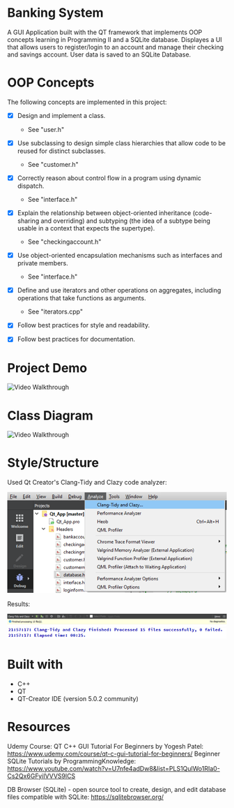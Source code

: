 # Banking System
A GUI Application built with the QT framework that implements OOP concepts learning in Programming II and a SQLite database. Displayes a UI that allows users to register/login to an account and manage their checking and savings account. User data is saved to an SQLite Database.

# OOP Concepts
The following concepts are implemented in this project:
* [x] Design and implement a class.

  - See "user.h"
* [x] Use subclassing to design simple class hierarchies that allow code to be reused for distinct subclasses.

  - See "customer.h"
* [x] Correctly reason about control flow in a program using dynamic dispatch. 

  - See "interface.h"
* [x] Explain the relationship between object-oriented inheritance (code-sharing and overriding) and subtyping (the idea of a subtype being usable in a context that expects the supertype). 

  - See "checkingaccount.h"
* [x] Use object-oriented encapsulation mechanisms such as interfaces and private members.

  - See "interface.h"
* [x] Define and use iterators and other operations on aggregates, including operations that take functions as arguments. 

   - See "iterators.cpp"
* [x] Follow best practices for style and readability.
* [x] Follow best practices for documentation.


# Project Demo
<img src='screeshots/demo.gif'  width='' alt='Video Walkthrough' />

# Class Diagram 
<img src='screeshots/classdiagram.PNG'  width='' alt='Video Walkthrough' />

# Style/Structure
Used Qt Creator's Clang-Tidy and Clazy code analyzer:


<img src='screenshots/clang-tidy_and_clazy.PNG' width='' alt='Video Walkthrough'/>

Results:



<img src='screenshots/clang-tidy_and_clazy_results.PNG'  width='' alt='Video Walkthrough'/>
<img src='screenshots/clang-tidy_and_clazy_results2.PNG' width='' alt='Video Walkthrough'/>




# Built with
- C++ 
- QT
- QT-Creator IDE (version 5.0.2 community)

# Resources
Udemy Course: QT C++ GUI Tutorial For Beginners by Yogesh Patel: https://www.udemy.com/course/qt-c-gui-tutorial-for-beginners/
Beginner SQLite Tutorials by ProgrammingKnowledge: https://www.youtube.com/watch?v=U7nfe4adDw8&list=PLS1QulWo1RIa0-Cs2Qx6GFyiIVVVS9lCS

DB Browser (SQLite) - open source tool to create, design, and edit database files compatible with SQLite: https://sqlitebrowser.org/

